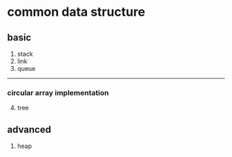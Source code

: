 common data structure
==========================

basic
--------------------------

1. stack
2. link
3. queue
--------------------------

### circular array implementation ###




4. tree


advanced
--------------------------

1. heap
